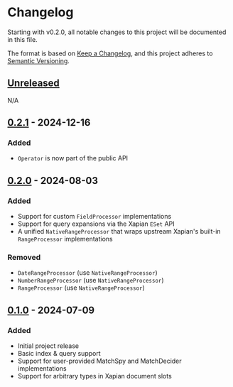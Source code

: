 # Changelog

Starting with v0.2.0, all notable changes to this project will be documented in this file.

The format is based on [Keep a Changelog](https://keepachangelog.com/en/1.1.0/),
and this project adheres to [Semantic Versioning](https://semver.org/spec/v2.0.0.html).

## [Unreleased]

N/A

## [0.2.1] - 2024-12-16

### Added

- `Operator` is now part of the public API

## [0.2.0] - 2024-08-03

### Added

- Support for custom `FieldProcessor` implementations
- Support for query expansions via the Xapian `ESet` API
- A unified `NativeRangeProcessor` that wraps upstream Xapian's built-in `RangeProcessor`
  implementations

### Removed

- `DateRangeProcessor` (use `NativeRangeProcessor`)
- `NumberRangeProcessor` (use `NativeRangeProcessor`)
- `RangeProcessor` (use `NativeRangeProcessor`)

## [0.1.0] - 2024-07-09

### Added

- Initial project release
- Basic index & query support
- Support for user-provided MatchSpy and MatchDecider implementations
- Support for arbitrary types in Xapian document slots

[unreleased]: https://github.com/torrancew/xapian-rs/compare/v0.2.1...HEAD
[0.2.1]: https://github.com/torrancew/xapian-rs/compare/v0.2.0...v0.2.1
[0.2.0]: https://github.com/torrancew/xapian-rs/compare/tag/v0.1.0...v0.2.0
[0.1.0]: https://github.com/torrancew/xapian-rs/releases/tag/v0.1.0
